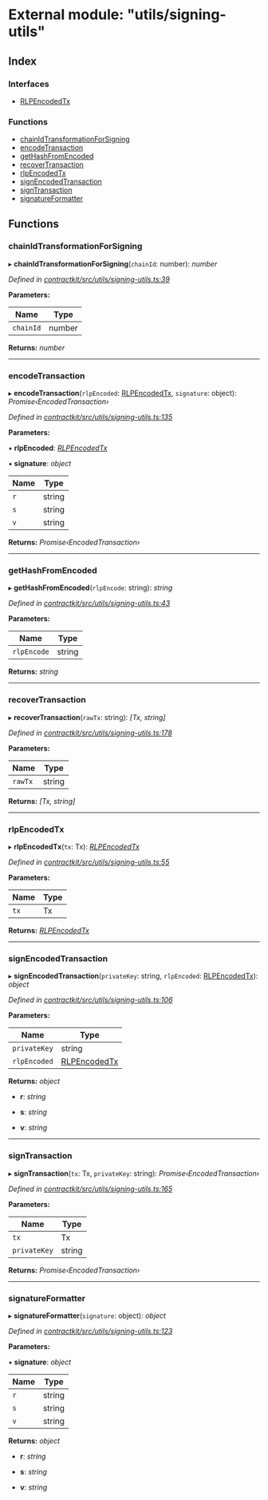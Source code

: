# External module: "utils/signing-utils"

## Index

### Interfaces

* [RLPEncodedTx](../interfaces/_utils_signing_utils_.rlpencodedtx.md)

### Functions

* [chainIdTransformationForSigning](_utils_signing_utils_.md#chainidtransformationforsigning)
* [encodeTransaction](_utils_signing_utils_.md#encodetransaction)
* [getHashFromEncoded](_utils_signing_utils_.md#gethashfromencoded)
* [recoverTransaction](_utils_signing_utils_.md#recovertransaction)
* [rlpEncodedTx](_utils_signing_utils_.md#rlpencodedtx)
* [signEncodedTransaction](_utils_signing_utils_.md#signencodedtransaction)
* [signTransaction](_utils_signing_utils_.md#signtransaction)
* [signatureFormatter](_utils_signing_utils_.md#signatureformatter)

## Functions

###  chainIdTransformationForSigning

▸ **chainIdTransformationForSigning**(`chainId`: number): *number*

*Defined in [contractkit/src/utils/signing-utils.ts:39](https://github.com/celo-org/celo-monorepo/blob/master/packages/contractkit/src/utils/signing-utils.ts#L39)*

**Parameters:**

Name | Type |
------ | ------ |
`chainId` | number |

**Returns:** *number*

___

###  encodeTransaction

▸ **encodeTransaction**(`rlpEncoded`: [RLPEncodedTx](../interfaces/_utils_signing_utils_.rlpencodedtx.md), `signature`: object): *Promise‹EncodedTransaction›*

*Defined in [contractkit/src/utils/signing-utils.ts:135](https://github.com/celo-org/celo-monorepo/blob/master/packages/contractkit/src/utils/signing-utils.ts#L135)*

**Parameters:**

▪ **rlpEncoded**: *[RLPEncodedTx](../interfaces/_utils_signing_utils_.rlpencodedtx.md)*

▪ **signature**: *object*

Name | Type |
------ | ------ |
`r` | string |
`s` | string |
`v` | string |

**Returns:** *Promise‹EncodedTransaction›*

___

###  getHashFromEncoded

▸ **getHashFromEncoded**(`rlpEncode`: string): *string*

*Defined in [contractkit/src/utils/signing-utils.ts:43](https://github.com/celo-org/celo-monorepo/blob/master/packages/contractkit/src/utils/signing-utils.ts#L43)*

**Parameters:**

Name | Type |
------ | ------ |
`rlpEncode` | string |

**Returns:** *string*

___

###  recoverTransaction

▸ **recoverTransaction**(`rawTx`: string): *[Tx, string]*

*Defined in [contractkit/src/utils/signing-utils.ts:178](https://github.com/celo-org/celo-monorepo/blob/master/packages/contractkit/src/utils/signing-utils.ts#L178)*

**Parameters:**

Name | Type |
------ | ------ |
`rawTx` | string |

**Returns:** *[Tx, string]*

___

###  rlpEncodedTx

▸ **rlpEncodedTx**(`tx`: Tx): *[RLPEncodedTx](../interfaces/_utils_signing_utils_.rlpencodedtx.md)*

*Defined in [contractkit/src/utils/signing-utils.ts:55](https://github.com/celo-org/celo-monorepo/blob/master/packages/contractkit/src/utils/signing-utils.ts#L55)*

**Parameters:**

Name | Type |
------ | ------ |
`tx` | Tx |

**Returns:** *[RLPEncodedTx](../interfaces/_utils_signing_utils_.rlpencodedtx.md)*

___

###  signEncodedTransaction

▸ **signEncodedTransaction**(`privateKey`: string, `rlpEncoded`: [RLPEncodedTx](../interfaces/_utils_signing_utils_.rlpencodedtx.md)): *object*

*Defined in [contractkit/src/utils/signing-utils.ts:106](https://github.com/celo-org/celo-monorepo/blob/master/packages/contractkit/src/utils/signing-utils.ts#L106)*

**Parameters:**

Name | Type |
------ | ------ |
`privateKey` | string |
`rlpEncoded` | [RLPEncodedTx](../interfaces/_utils_signing_utils_.rlpencodedtx.md) |

**Returns:** *object*

* **r**: *string*

* **s**: *string*

* **v**: *string*

___

###  signTransaction

▸ **signTransaction**(`tx`: Tx, `privateKey`: string): *Promise‹EncodedTransaction›*

*Defined in [contractkit/src/utils/signing-utils.ts:165](https://github.com/celo-org/celo-monorepo/blob/master/packages/contractkit/src/utils/signing-utils.ts#L165)*

**Parameters:**

Name | Type |
------ | ------ |
`tx` | Tx |
`privateKey` | string |

**Returns:** *Promise‹EncodedTransaction›*

___

###  signatureFormatter

▸ **signatureFormatter**(`signature`: object): *object*

*Defined in [contractkit/src/utils/signing-utils.ts:123](https://github.com/celo-org/celo-monorepo/blob/master/packages/contractkit/src/utils/signing-utils.ts#L123)*

**Parameters:**

▪ **signature**: *object*

Name | Type |
------ | ------ |
`r` | string |
`s` | string |
`v` | string |

**Returns:** *object*

* **r**: *string*

* **s**: *string*

* **v**: *string*
